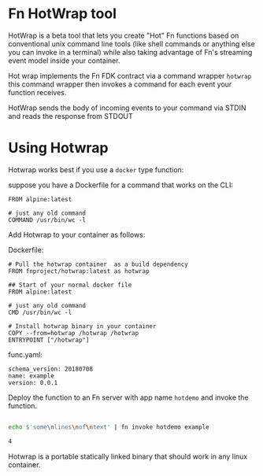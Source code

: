 # Fn HotWrap tool 

HotWrap is a beta tool that lets you create "Hot" Fn functions based on conventional unix command line tools 
(like shell commands or anything else you can invoke in a terminal) while also taking advantage of Fn's streaming event model inside your container.
 

Hot wrap implements the Fn FDK contract via a command wrapper `hotwrap` this command wrapper then invokes a command for each event your function receives. 

HotWrap sends the body of incoming events to your command via STDIN and reads the response from STDOUT 

# Using Hotwrap 



Hotwrap works best if you use a `docker` type function: 


suppose you have a Dockerfile for a command that works on the CLI: 

```
FROM alpine:latest

# just any old command 
COMMAND /usr/bin/wc -l   

```



Add Hotwrap to your container as follows: 

Dockerfile:
```
# Pull the hotwrap container  as a build dependency 
FROM fnproject/hotwrap:latest as hotwrap

## Start of your normal docker file 
FROM alpine:latest

# just any old command 
CMD /usr/bin/wc -l   

# Install hotwrap binary in your container 
COPY --from=hotwrap /hotwrap /hotwrap 
ENTRYPOINT ["/hotwrap"]
```


func.yaml:
```
schema_version: 20180708
name: example
version: 0.0.1
```

Deploy the function to an Fn server with app name `hotdemo` and invoke the function.

```bash

echo $'some\nlines\nof\ntext' | fn invoke hotdemo example 

4
```
 

Hotwrap is a portable  statically linked binary that should work in any linux container. 